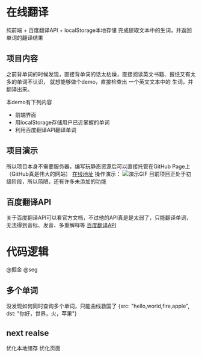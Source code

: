 # 在线翻译
纯前端 + 百度翻译API + localStorage本地存储
完成提取文本中的生词，并返回单词的翻译结果


## 项目内容
之前背单词的时候发现，直接背单词的话太枯燥，直接阅读英文书籍、报纸又有太多的单词不认识，
就想能够做个demo，直接检查出 一个英文文本中的 生词，并翻译出来。

本demo有下列内容
- 前端界面
- 用localStorage存储用户已近掌握的单词
- 利用百度翻译API翻译单词


## 项目演示
所以项目本身不需要服务器，编写玩静态资源后可以直接托管在GitHub Page上（GitHub真是伟大的网站）
[在线地址](https://saltfish666.github.io/translate/)
操作演示：
![演示GIF](https://i.imgur.com/j4SBdxu.gifv)
目前项目正处于初级阶段，所以简陋，还有许多未添加的功能


## 百度翻译API
关于百度翻译API可以看官方文档，不过他的API真是是太弱了，只能翻译单词，无法得到音标、发音、多重解释等
[百度翻译API](https://fanyi-api.baidu.com/api/trans/product/apidoc)

# 代码逻辑
@掘金 @seg

## 多个单词
没发现如何同时查询多个单词，只能曲线救国了
{src: "hello,world,fire,apple", dst: "你好，世界，火，苹果"}

## next realse
优化本地储存 优化页面